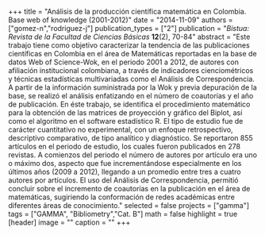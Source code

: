 +++
title = "Análisis de la producción científica matemática en Colombia. Base web of knowledge (2001-2012)"
date = "2014-11-09"
authors = ["gomez-n","rodriguez-j"]
publication_types = ["2"]
publication = "*Bistua: Revista de la Facultad de Ciencias Básicas* **12**(2), 70-84"
abstract = "Este trabajo tiene como objetivo caracterizar la tendencia de las  publicaciones científicas en Colombia en el área de Matemáticas reportadas en la base de datos Web of Science-Wok, en el periodo 2001 a 2012, de autores con afiliación institucional colombiana, a través de indicadores cienciométricos y técnicas estadísticas multivariadas como el Análisis de Correspondencia. A partir de la información suministrada por la Wok y previa depuración de la base, se realizó el análisis enfatizando en el número de  coautorías y el  año de publicación. En éste trabajo, se identifica el procedimiento matemático para la obtención de las matrices de proyección y gráfico del Biplot, así como el algoritmo en el software estadístico R.  El tipo de estudio fue de carácter  cuantitativo no experimental, con un enfoque retrospectivo, descriptivo comparativo, de tipo analítico y diagnóstico. Se reportaron  855 artículos en el periodo de estudio, los cuales fueron publicados en 278 revistas. A comienzos del periodo el número de autores por artículo era uno o máximo dos, aspecto que fue incrementándose especialmente en los últimos años (2009 a 2012), llegando a un promedio entre tres a cuatro autores por artículos. El uso del Análisis de Correspondencia, permitió concluir sobre el incremento de coautorías en la publicación en el área de matemáticas,  sugiriendo  la conformación de redes académicas entre diferentes áreas de conocimiento."
selected = false
projects = ["gamma"]
tags = ["GAMMA", "Bibliometry","Cat. B"]
math = false
highlight = true
[header]
image = ""
caption = ""
+++

